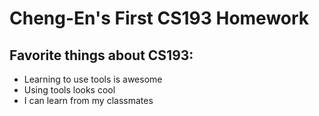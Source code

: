 # Cheng-En's First CS193 Homework

## Favorite things about CS193:
- Learning to use tools is awesome
- Using tools looks cool
- I can learn from my classmates
